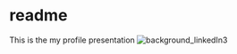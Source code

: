 # readme
This is the my profile presentation
![background_linkedIn3](https://github.com/KeylaConde/readme/assets/103471418/61da93b5-c7b8-4a9b-859c-e96ac6964b0c)
